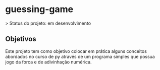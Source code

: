 <h1>guessing-game</h1>
> Status do projeto: em desenvolvimento
<h2>Objetivos</h2>
<p>Este projeto tem como objetivo colocar em prática alguns conceitos abordados no curso de py através de um programa simples que possua jogo da 
forca e de adivinhação numérica.</p>
